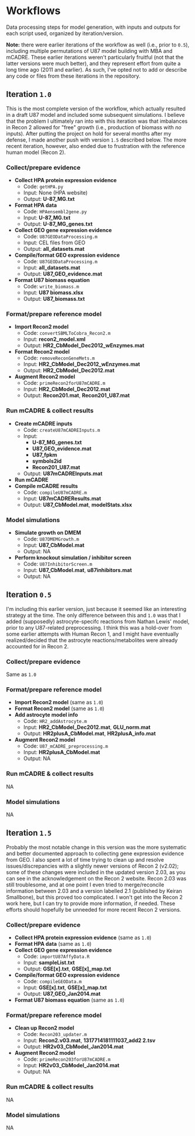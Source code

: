 # Workflows

Data processing steps for model generation, with inputs and outputs for each script used, organized by iteration/version.

**Note:** there were earlier iterations of the workflow as well (i.e., prior to `0.5`), including multiple permutations of U87 model building with MBA and mCADRE. These earlier iterations weren't particularly fruitful (not that the latter versions were much better), and they represent effort from quite a long time ago (2011 and earlier). As such, I've opted not to add or describe any code or files from these iterations in the repository.

## Iteration `1.0`

This is the most complete version of the workflow, which actually resulted in a draft U87 model and included some subsequent simulations. I believe that the problem I ultimately ran into with this iteration was that imbalances in Recon 2 allowed for "free" growth (i.e., production of biomass with *no* inputs). After putting the project on hold for several months after my defense, I made another push with version `1.5` described below. The more recent iteration, however, also ended due to frustration with the reference human model (Recon 2).

### Collect/prepare evidence

+ **Collect HPA protein expression evidence**
  + Code: `getHPA.py`
  + Input: None (HPA website) 
  + Output: **U-87_MG.txt**
+ **Format HPA data**
  + Code: `HPAensembl2gene.py`
  + Input: **U-87_MG.txt** 
  + Output: **U-87\_MG\_genes.txt**
+ **Collect GEO gene expression evidence**
  + Code: `U87GEODataProcessing.m`
  + Input: CEL files from GEO
  + Output: **all_datasets.mat**
+ **Compile/format GEO expression evidence**
  + Code: `U87GEODataProcessing.m`
  + Input: **all_datasets.mat**  
  + Output: **U87\_GEO\_evidence.mat**
+ **Format U87 biomass equation**
  + Code: `write_biomass.m`
  + Input:  **U87 biomass.xlsx**
  + Output: **U87_biomass.txt**

### Format/prepare reference model

+ **Import Recon2 model**  
  + Code: `convertSBMLToCobra_Recon2.m`
  + Input:  **recon2_model.xml**
  + Output: **HR2\_CbModel\_Dec2012\_wEnzymes.mat**
+ **Format Recon2 model**
  + Code: `removeReconGeneMets.m`
  + Input: **HR2\_CbModel\_Dec2012\_wEnzymes.mat**
  + Output: **HR2\_CbModel\_Dec2012.mat**
+ **Augment Recon2 model**
  + Code: `primeRecon2forU87mCADRE.m`
  + Input: **HR2\_CbModel\_Dec2012.mat** 
  + Output: **Recon201.mat**, **Recon201_U87.mat**

### Run mCADRE & collect results

+ **Create mCADRE inputs**
  + Code: `createU87mCADREInputs.m`
  + Input:  
     + **U-87\_MG\_genes.txt**
     + **U87\_GEO\_evidence.mat**
     + **U87_fpkm**
     + **symbols2id**
     + **Recon201_U87.mat**
  + Output: **U87mCADREInputs.mat**
+ **Run mCADRE**
+ **Compile mCADRE results**
  + Code: `compileU87mCADRE.m` 
  + Input: **U87mCADREResults.mat** 
  + Output: **U87_CbModel.mat**, **modelStats.xlsx**

### Model simulations

+ **Simulate growth on DMEM**
  + Code: `U87DMEMGrowth.m` 
  + Input:  **U87_CbModel.mat**
  + Output: NA
+ **Perform knockout simulation / inhibitor screen**
  + Code: `U87InhibitorScreen.m` 
  + Input: **U87_CbModel.mat**, **u87inhibitors.mat**
  + Output: NA

## Iteration `0.5`

I'm including this earlier version, just because it seemed like an interesting strategy at the time. The only difference between this and `1.0` was that I added (supposedly) astrocyte-specifc reactions from Nathan Lewis' model, prior to any U87-related preprocessing. I think this was a hold-over from some earlier attempts with Human Recon 1, and I might have eventually realized/decided that the astrocyte reactions/metabolites were already accounted for in Recon 2.

### Collect/prepare evidence

Same as `1.0`

### Format/prepare reference model

+ **Import Recon2 model** (same as `1.0`)  
+ **Format Recon2 model** (same as `1.0`)   
+ **Add astrocyte model info**
  + Code: `HR2_addAstrocyte.m`
  + Input: **HR2\_CbModel\_Dec2012.mat**, **GLU_norm.mat**
  + Output: **HR2plusA_CbModel.mat**, **HR2plusA_info.mat**
+ **Augment Recon2 model**
  + Code: `U87_mCADRE_preprocessing.m`
  + Input: **HR2plusA_CbModel.mat** 
  + Output: NA

### Run mCADRE & collect results

NA

### Model simulations

NA

## Iteration `1.5`

Probably the most notable change in this version was the more systematic and better documented approach to collecting gene expression evidence from GEO. I also spent a lot of time trying to clean up and resolve issues/discrepancies with a slightly newer versions of Recon 2 (v2.02); some of these changes were included in the updated version 2.03, as you can see in the acknowledgement on the Recon 2 website. Recon 2.03 was still troublesome, and at one point I even tried to merge/reconcile information between 2.03 and a version labelled 2.1 (published by Keiran Smallbone), but this proved too complicated. I won't get into the Recon 2 work here, but I can try to provide more information, if needed. These efforts should hopefully be unneeded for more recent Recon 2 versions.

### Collect/prepare evidence

+ **Collect HPA protein expression evidence** (same as `1.0`)  
+ **Format HPA data** (same as `1.0`)  
+ **Collect GEO gene expression evidence**
  + Code: `importU87AffyData.R`
  + Input: **sampleList.txt** 
  + Output: **GSE[x].txt**, **GSE[x]_map.txt**
+ **Compile/format GEO expression evidence**
  + Code: `compileGEOData.m`
  + Input: **GSE[x].txt**, **GSE[x]_map.txt** 
  + Output: **U87\_GEO\_Jan2014.mat**
+ **Format U87 biomass equation** (same as `1.0`)  

### Format/prepare reference model

+ **Clean up Recon2 model**
  + Code: `Recon203_updater.m`
  + Input: **Recon2.v03.mat**, **1317714181111037_add2 2.tsv**
  + Output: **HR2v03\_CbModel\_Jan2014.mat** 
+ **Augment Recon2 model**
  + Code: `primeRecon203forU87mCADRE.m`
  + Input: **HR2v03\_CbModel\_Jan2014.mat** 
  + Output: NA

### Run mCADRE & collect results

NA

### Model simulations

NA